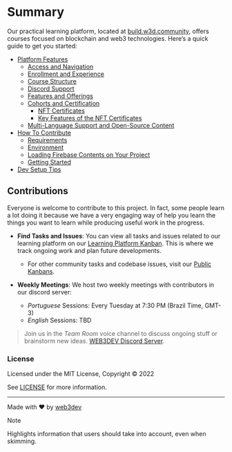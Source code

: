 # Summary

Our practical learning platform, located at [build.w3d.community](http://build.w3d.community/), offers courses focused on blockchain and web3 technologies. Here’s a quick guide to get you started:

- [Platform Features](./platform-features.md)
  - [Access and Navigation](./platform-features.md#access-and-navigation)
  - [Enrollment and Experience](./platform-features.md#enrollment-and-experience)
  - [Course Structure](./platform-features.md#course-structure)
  - [Discord Support](./platform-features.md#discord-support)
  - [Features and Offerings](./platform-features.md#features-and-offerings)
  - [Cohorts and Certification](./platform-features.md#cohorts-and-certification)
    - [NFT Certificates](./platform-features.md#nft-certificates)
    - [Key Features of the NFT Certificates](./platform-features.md#key-features-of-the-nft-certificates)
  - [Multi-Language Support and Open-Source Content](./platform-features.md#multi-language-support-and-open-source-content)
- [How To Contribute](./how-to-contribute.md#how-to-contribute)
  - [Requirements](./how-to-contribute.md#requirements)
  - [Environment](./how-to-contribute.md#environment)
  - [Loading Firebase Contents on Your Project](./how-to-contribute.md#loading-firebase-contents-on-your-project)
  - [Getting Started](./how-to-contribute.md#getting-started)
- [Dev Setup Tips](./setup-tips.md#setup-tips)

## Contributions

Everyone is welcome to contribute to this project. In fact, some people learn a lot doing it because we have a very engaging way of help you learn the things you want to learn while producing useful work in the progress.

- **Find Tasks and Issues**: You can view all tasks and issues related to our learning platform on our [Learning Platform Kanban](https://github.com/orgs/w3b3d3v/projects/28/views/5). This is where we track ongoing work and plan future developments.

  - For other community tasks and codebase issues, visit our [Public Kanbans](https://github.com/orgs/w3b3d3v/projects).

- **Weekly Meetings**: We host two weekly meetings with contributors in our discord server:
  - _Portuguese_ Sessions: Every Tuesday at 7:30 PM (Brazil Time, GMT-3)
  - _English_ Sessions: TBD

> Join us in the _Team Room_ voice channel to discuss ongoing stuff or brainstorm new ideas. [WEB3DEV Discord Server](https://discord.w3d.community/).

### License

Licensed under the MIT License, Copyright © 2022

See [LICENSE](LICENSE) for more information.

---

Made with ♥ by [web3dev](https://links.w3d.community)

> [!NOTE]  
> Highlights information that users should take into account, even when skimming.

